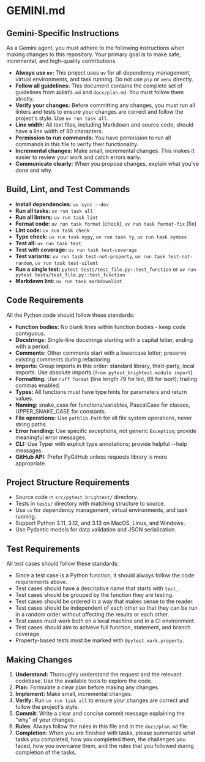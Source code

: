 # GEMINI.md

## Gemini-Specific Instructions

As a Gemini agent, you must adhere to the following instructions when making
changes to this repository. Your primary goal is to make safe, incremental,
and high-quality contributions.

- **Always use `uv`:** This project uses `uv` for all dependency management,
  virtual environments, and task running. Do not use `pip` or `venv` directly.
- **Follow all guidelines:** This document contains the complete set of
  guidelines from `AGENTS.md` and `docs/plan.md`. You must follow them strictly.
- **Verify your changes:** Before committing any changes, you must run all
  linters and tests to ensure your changes are correct and follow the project's
  style. Use `uv run task all`.
- **Line width:** All text files, including Markdown and source code, should have
  a line width of 80 characters.
- **Permission to run commands:** You have permission to run all commands in this
  file to verify their functionality.
- **Incremental changes:** Make small, incremental changes. This makes it easier
  to review your work and catch errors early.
- **Communicate clearly:** When you propose changes, explain what you've done
  and why.

## Build, Lint, and Test Commands

- **Install dependencies:** `uv sync --dev`
- **Run all tasks:** `uv run task all`
- **Run all linters:** `uv run task lint`
- **Format code:** `uv run task format` (check), `uv run task format-fix` (fix)
- **Lint code:** `uv run task check`
- **Type check:** `uv run task mypy`, `uv run task ty`, `uv run task symbex`
- **Test all:** `uv run task test`
- **Test with coverage:** `uv run task test-coverage`
- **Test variants:** `uv run task test-not-property`, `uv run task test-not-random`,
  `uv run task test-silent`
- **Run a single test:** `pytest tests/test_file.py::test_function` or
  `uv run pytest tests/test_file.py::test_function`
- **Markdown lint:** `uv run task markdownlint`

## Code Requirements

All the Python code should follow these standards:

- **Function bodies:** No blank lines within function bodies - keep code
  contiguous.
- **Docstrings:** Single-line docstrings starting with a capital letter, ending
  with a period.
- **Comments:** Other comments start with a lowercase letter; preserve existing
  comments during refactoring.
- **Imports:** Group imports in this order: standard library, third-party, local
  imports. Use absolute imports (`from pytest_brightest.module import`).
- **Formatting:** Use `ruff format` (line length 79 for lint, 88 for isort);
  trailing commas enabled.
- **Types:** All functions must have type hints for parameters and return values.
- **Naming:** snake_case for functions/variables, PascalCase for classes,
  UPPER_SNAKE_CASE for constants.
- **File operations:** Use `pathlib.Path` for all file system operations, never
  string paths.
- **Error handling:** Use specific exceptions, not generic `Exception`; provide
  meaningful error messages.
- **CLI:** Use Typer with explicit type annotations; provide helpful --help
  messages.
- **GitHub API:** Prefer PyGitHub unless requests library is more appropriate.

## Project Structure Requirements

- Source code in `src/pytest_brightest/` directory.
- Tests in `tests/` directory with matching structure to source.
- Use `uv` for dependency management, virtual environments, and task running.
- Support Python 3.11, 3.12, and 3.13 on MacOS, Linux, and Windows.
- Use Pydantic models for data validation and JSON serialization.

## Test Requirements

All test cases should follow these standards:

- Since a test case is a Python function, it should always follow the code
  requirements above.
- Test cases should have a descriptive name that starts with `test_`.
- Test cases should be grouped by the function they are testing.
- Test cases should be ordered in a way that makes sense to the reader.
- Test cases should be independent of each other so that they can be run in a
  random order without affecting the results or each other.
- Test cases must work both on a local machine and in a CI environment.
- Test cases should aim to achieve full function, statement, and branch
  coverage.
- Property-based tests must be marked with `@pytest.mark.property`.

## Making Changes

1.  **Understand:** Thoroughly understand the request and the relevant codebase.
    Use the available tools to explore the code.
2.  **Plan:** Formulate a clear plan before making any changes.
3.  **Implement:** Make small, incremental changes.
4.  **Verify:** Run `uv run task all` to ensure your changes are correct and
    follow the project's style.
5.  **Commit:** Write a clear and concise commit message explaining the "why" of
    your changes.
6. **Rules**: Always follow the rules in this file and in the `docs/plan.md`
   file.
7. **Completion**: When you are finished with tasks, please summarize what tasks
   you completed, how you completed them, the challenges you faced, how you
   overcame them, and the rules that you followed during completion of the tasks.
